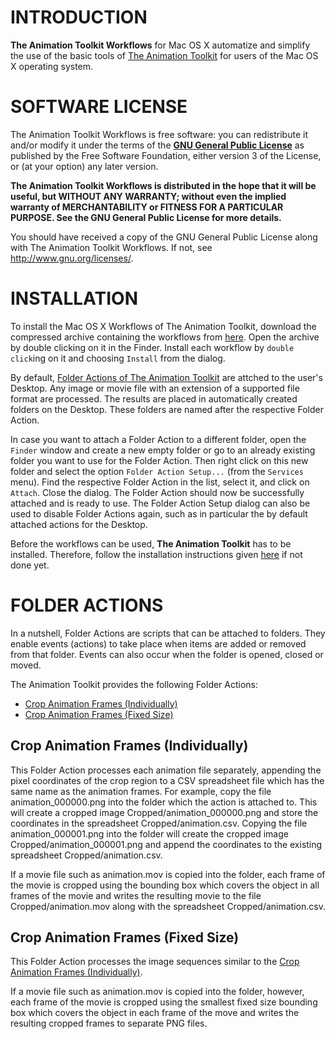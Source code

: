   
INTRODUCTION
============

**The Animation Toolkit Workflows** for Mac OS X automatize and simplify the
use of the basic tools of [The Animation Toolkit][1] for users of the Mac OS X
operating system.


SOFTWARE LICENSE
================

The Animation Toolkit Workflows is free software: you can redistribute it and/or
modify it under the terms of the **[GNU General Public License][2]** as published
by the Free Software Foundation, either version 3 of the License, or (at your option)
any later version.

**The Animation Toolkit Workflows is distributed in the hope that it will be useful,
but WITHOUT ANY WARRANTY; without even the implied warranty of MERCHANTABILITY or
FITNESS FOR A PARTICULAR PURPOSE. See the GNU General Public License for more
details.**

You should have received a copy of the GNU General Public License along with
The Animation Toolkit Workflows. If not, see <http://www.gnu.org/licenses/>.


INSTALLATION
============

To install the Mac OS X Workflows of The Animation Toolkit, download the compressed
archive containing the workflows from [here][4]. Open the archive by double clicking
on it in the Finder. Install each workflow by `double click`ing on it and choosing
`Install` from the dialog.

By default, [Folder Actions of The Animation Toolkit](#folder-actions) are attched
to the user's Desktop. Any image or movie file with an extension of a supported file
format are processed. The results are placed in automatically created folders on
the Desktop. These folders are named after the respective Folder Action.

In case you want to attach a Folder Action to a different folder, open the `Finder`
window and create a new empty folder or go to an already existing folder you want
to use for the Folder Action. Then right click on this new folder and select the option
`Folder Action Setup...` (from the `Services` menu). Find the respective
Folder Action in the list, select it, and click on `Attach`. Close the dialog.
The Folder Action should now be successfully attached and is ready to use.
The Folder Action Setup dialog can also be used to disable Folder Actions again,
such as in particular the by default attached actions for the Desktop.

Before the workflows can be used, **The Animation Toolkit** has to be installed.
Therefore, follow the installation instructions given [here][3] if not done yet.


<a id="folder-actions"></a>
FOLDER ACTIONS
==============

In a nutshell, Folder Actions are scripts that can be attached to folders.
They enable events (actions) to take place when items are added or removed from
that folder. Events can also occur when the folder is opened, closed or moved.

The Animation Toolkit provides the following Folder Actions:

- [Crop Animation Frames (Individually)](#crop-frames-individually)
- [Crop Animation Frames (Fixed Size)](#crop-frames-fixed)


<a id="crop-frames-individually"></a>
Crop Animation Frames (Individually)
------------------------------------

This Folder Action processes each animation file separately, appending the pixel
coordinates of the crop region to a CSV spreadsheet file which has the same name
as the animation frames.
For example, copy the file animation_000000.png into the folder which the
action is attached to. This will create a cropped image
Cropped/animation_000000.png and store the coordinates in the spreadsheet
Cropped/animation.csv. Copying the file animation_000001.png into the
folder will create the cropped image Cropped/animation_000001.png and append
the coordinates to the existing spreadsheet Cropped/animation.csv.

If a movie file such as animation.mov is copied into the folder, each frame
of the movie is cropped using the bounding box which covers the object in all
frames of the movie and writes the resulting movie to the file
Cropped/animation.mov along with the spreadsheet Cropped/animation.csv.


<a id="crop-frames-fixed"></a>
Crop Animation Frames (Fixed Size)
----------------------------------

This Folder Action processes the image sequences similar to the
[Crop Animation Frames (Individually)](#action-crop-frames-individually).

If a movie file such as animation.mov is copied into the folder, however,
each frame of the movie is cropped using the smallest fixed size bounding
box which covers the object in each frame of the move and writes the
resulting cropped frames to separate PNG files.



[1]: https://github.com/schuhschuh/AnimationToolkit
[2]: http://www.gnu.org/licenses/
[3]: https://github.com/schuhschuh/AnimationToolkit/blob/master/README.md
[4]: https://github.com/schuhschuh/AnimationToolkit/archive/workflows-0.1.zip
